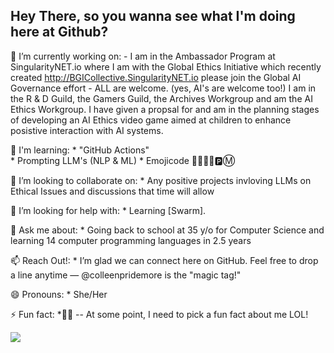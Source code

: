 ## Hey There, so you wanna see what I'm doing here at Github? 

<!--
**colleenpridemore/colleenpridemore** is a ✨ _special_ ✨ repository because its `README.md` (this file) appears on your GitHub profile.

 Insert image tag here -->

🔭 I’m currently working on:
            - I am in the Ambassador Program at SingularityNET.io where I am with the Global Ethics Initiative which recently created http://BGICollective.SingularityNET.io please join the Global AI Governance effort - ALL are welcome.  (yes, AI's are welcome too!)  I am in the R & D Guild, the Gamers Guild, the Archives Workgroup and am the AI Ethics Workgroup.   I  have given a propsal for and am in the planning stages of developing an AI Ethics video game aimed at children to enhance posistive interaction with AI systems. 
          
🌱 I'm learning:
            * "GitHub Actions"   
            *  Prompting LLM's (NLP & ML)
            *  Emojicode 👩🏻‍✈️♊🅿️Ⓜ️
            
👯 I’m looking to collaborate on:
          * Any positive projects invloving LLMs on Ethical Issues and discussions that time will allow
            
🤔 I’m looking for help with:
          * Learning [Swarm].
            
💬 Ask me about:
           * Going back to school at 35 y/o for Computer Science and learning 14 computer programming languages in 2.5 years
            
📫 Reach Out!: 
           * I’m glad we can connect here on GitHub. Feel free to drop a line anytime — @colleenpridemore is the "magic                tag!"
            
😄 Pronouns:
           * She/Her
            
⚡ Fun fact: 
           *:woman_facepalming: -- At some point, I need to pick a fun fact about me LOL!

![](https://komarev.com/ghpvc/?username=your-colleenpridemore&color=blueviolet)

           
